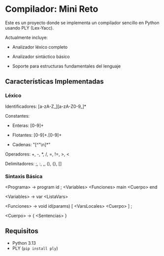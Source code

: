 # Compilador: Mini Reto

Este es un proyecto donde se implementa un compilador sencillo en Python usando PLY (Lex-Yacc). 

Actualmente incluye:

- Analizador léxico completo

- Analizador sintáctico básico

- Soporte para estructuras fundamentales del lenguaje

## Características Implementadas

### Léxico

Identificadores: [a-zA-Z_][a-zA-Z0-9_]*

Constantes:

- Enteras: [0-9]+

- Flotantes: [0-9]+\.[0-9]+

- Cadenas: "[^"\n]*"

Operadores: +, -, *, /, =, !=, >, <

Delimitadores: ;, :, ,, (), {}, []

### Sintaxis Básica

\<Programa> -> program id ; \<Variables> \<Funciones> main \<Cuerpo> end

\<Variables> -> var \<ListaVars>

\<Funciones> -> void id(params) [ \<VarsLocales> \<Cuerpo> ] ;

\<Cuerpo> -> { \<Sentencias> }

## Requisitos

- Python 3.13
- PLY (`pip install ply`)